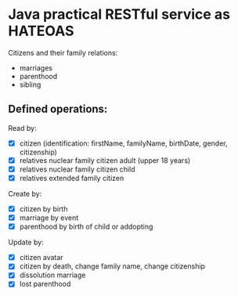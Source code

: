 # Java practical RESTful service as HATEOAS

Citizens and their family relations:

- marriages
- parenthood
- sibling

## Defined operations:

Read by:

- [x] citizen (identification: firstName, familyName, birthDate, gender, citizenship)
- [x] relatives nuclear family citizen adult (upper 18 years)
- [x] relatives nuclear family citizen child
- [x] relatives extended family citizen

Create by:

- [x] citizen by birth
- [x] marriage by event
- [x] parenthood by birth of child or addopting

Update by:

- [x] citizen avatar
- [x] citizen by death, change family name, change citizenship
- [x] dissolution marriage
- [x] lost parenthood
